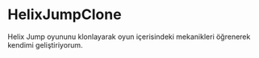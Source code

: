 # HelixJumpClone
Helix Jump oyununu klonlayarak oyun içerisindeki mekanikleri öğrenerek kendimi geliştiriyorum.

